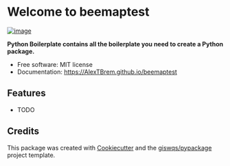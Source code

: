 # Welcome to beemaptest


[![image](https://img.shields.io/pypi/v/beemaptest.svg)](https://pypi.python.org/pypi/beemaptest)


**Python Boilerplate contains all the boilerplate you need to create a Python package.**


-   Free software: MIT license
-   Documentation: <https://AlexTBrem.github.io/beemaptest>
    

## Features

-   TODO

## Credits

This package was created with [Cookiecutter](https://github.com/cookiecutter/cookiecutter) and the [giswqs/pypackage](https://github.com/giswqs/pypackage) project template.
